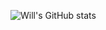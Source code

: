 ![Will's GitHub stats](https://github-readme-stats.vercel.app/api?username=64Will64&show_icons=true&theme=radical)
